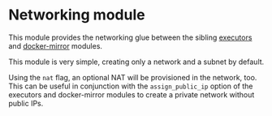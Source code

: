 # Networking module

This module provides the networking glue between the sibling [executors](https://registry.terraform.io/modules/sourcegraph/executors/aws/6.6.0/submodules/executors) and [docker-mirror](https://registry.terraform.io/modules/sourcegraph/executors/aws/6.6.0/submodules/docker-mirror) modules.

This module is very simple, creating only a network and a subnet by default.

Using the `nat` flag, an optional NAT will be provisioned in the network, too. This can be useful in conjunction with the `assign_public_ip` option of the executors and docker-mirror modules to create a private network without public IPs.
